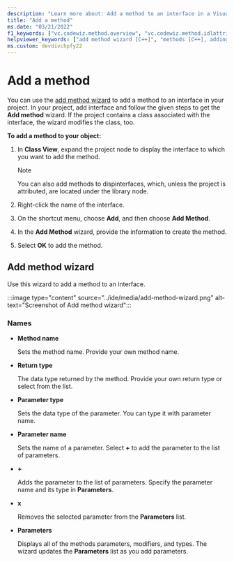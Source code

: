 ```yaml
---
description: "Learn more about: Add a method to an interface in a Visual C++ project"
title: "Add a method"
ms.date: "03/21/2022"
f1_keywords: ["vc.codewiz.method.overview", "vc.codewiz.method.idlattrib"]
helpviewer_keywords: ["add method wizard [C++]", "methods [C++], adding", "methods [C++], adding using wizards", "IDL attributes, add method wizard"]
ms.custom: devdivchpfy22
---
```

# Add a method

You can use the [add method wizard](#add-method-wizard) to add a method to an interface in your project. In your project, add interface and follow the given steps to get the **Add method** wizard. If the project contains a class associated with the interface, the wizard modifies the class, too.

**To add a method to your object:**

1. In **Class View**, expand the project node to display the interface to which you want to add the method.

   > [!NOTE]
   > You can also add methods to dispinterfaces, which, unless the project is attributed, are located under the library node.

1. Right-click the name of the interface.

1. On the shortcut menu, choose **Add**, and then choose **Add Method**.

1. In the **Add Method** wizard, provide the information to create the method.

1. Select **OK** to add the method.

## Add method wizard

Use this wizard to add a method to an interface.

:::image type="content" source="../ide/media/add-method-wizard.png" alt-text="Screenshot of Add method wizard":::

### Names

- **Method name**

  Sets the method name. Provide your own method name.

- **Return type**

  The data type returned by the method. Provide your own return type or select from the list.

- **Parameter type**

  Sets the data type of the parameter. You can type it with parameter name.

- **Parameter name**

  Sets the name of a parameter. Select **+** to add the parameter to the list of parameters.

- **+**

  Adds the parameter to the list of parameters. Specify the parameter name and its type in **Parameters**.

- **x**

  Removes the selected parameter from the **Parameters** list.

- **Parameters**

  Displays all of the methods parameters, modifiers, and types. The wizard updates the **Parameters** list as you add parameters.
